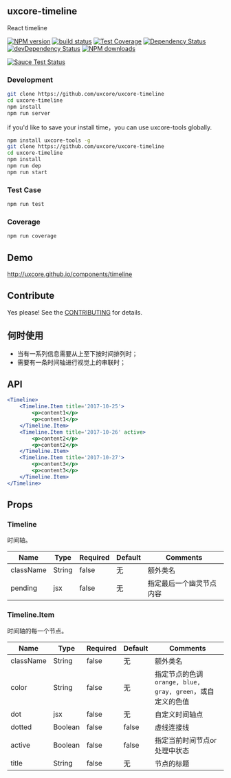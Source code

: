 ## uxcore-timeline

React timeline

[![NPM version][npm-image]][npm-url]
[![build status][travis-image]][travis-url]
[![Test Coverage][coveralls-image]][coveralls-url]
[![Dependency Status][dep-image]][dep-url]
[![devDependency Status][devdep-image]][devdep-url] 
[![NPM downloads][downloads-image]][npm-url]

[![Sauce Test Status][sauce-image]][sauce-url]

[npm-image]: http://img.shields.io/npm/v/uxcore-timeline.svg?style=flat-square
[npm-url]: http://npmjs.org/package/uxcore-timeline
[travis-image]: https://img.shields.io/travis/uxcore/uxcore-timeline.svg?style=flat-square
[travis-url]: https://travis-ci.org/uxcore/uxcore-timeline
[coveralls-image]: https://img.shields.io/coveralls/uxcore/uxcore-timeline.svg?style=flat-square
[coveralls-url]: https://coveralls.io/r/uxcore/uxcore-timeline?branch=master
[dep-image]: http://img.shields.io/david/uxcore/uxcore-timeline.svg?style=flat-square
[dep-url]: https://david-dm.org/uxcore/uxcore-timeline
[devdep-image]: http://img.shields.io/david/dev/uxcore/uxcore-timeline.svg?style=flat-square
[devdep-url]: https://david-dm.org/uxcore/uxcore-timeline#info=devDependencies
[downloads-image]: https://img.shields.io/npm/dm/uxcore-timeline.svg
[sauce-image]: https://saucelabs.com/browser-matrix/uxcore-timeline.svg
[sauce-url]: https://saucelabs.com/u/uxcore-timeline


### Development

```sh
git clone https://github.com/uxcore/uxcore-timeline
cd uxcore-timeline
npm install
npm run server
```

if you'd like to save your install time，you can use uxcore-tools globally.

```sh
npm install uxcore-tools -g
git clone https://github.com/uxcore/uxcore-timeline
cd uxcore-timeline
npm install
npm run dep
npm run start
```

### Test Case

```sh
npm run test
```

### Coverage

```sh
npm run coverage
```

## Demo

http://uxcore.github.io/components/timeline

## Contribute

Yes please! See the [CONTRIBUTING](https://github.com/uxcore/uxcore/blob/master/CONTRIBUTING.md) for details.

## 何时使用

- 当有一系列信息需要从上至下按时间排列时；
- 需要有一条时间轴进行视觉上的串联时；

## API

```jsx
<Timeline>
    <Timeline.Item title='2017-10-25'>
        <p>content1</p>
        <p>content1</p>
    </Timeline.Item>
    <Timeline.Item title='2017-10-26' active>
        <p>content2</p>
        <p>content2</p>
    </Timeline.Item>
    <Timeline.Item title='2017-10-27'>
        <p>content3</p>
        <p>content3</p>
    </Timeline.Item>
</Timeline>
```

## Props

### Timeline

时间轴。

| Name | Type | Required | Default | Comments |
|---|---|---|---|---|
| className | String | false | 无 | 额外类名 |
| pending | jsx | false | 无 | 指定最后一个幽灵节点内容 |

### Timeline.Item

时间轴的每一个节点。

| Name | Type | Required | Default | Comments |
|---|---|---|---|---|
| className | String | false | 无 | 额外类名 |
| color | String | false | 无 | 指定节点的色调 `orange, blue, gray, green`，或自定义的色值 |
| dot | jsx | false | 无 | 自定义时间轴点 |
| dotted | Boolean | false | false | 虚线连接线 |
| active | Boolean | false | false | 指定当前时间节点or处理中状态 |
| title | String | false | 无 | 节点的标题 |
